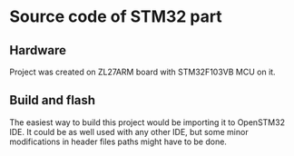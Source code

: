# Source code of STM32 part
## Hardware
Project was created on ZL27ARM board with STM32F103VB MCU on it.
## Build and flash
The easiest way to build this project would be importing it to OpenSTM32 IDE.
It could be as well used with any other IDE, but some minor modifications in header files paths might have to be done.
